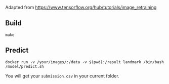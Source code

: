 Adapted from https://www.tensorflow.org/hub/tutorials/image_retraining

## Build

```
make
```

## Predict

```
docker run -v /your/images/:/data -v $(pwd):/result landmark /bin/bash /model/predict.sh
```

You will get your `submission.csv` in your current folder.
